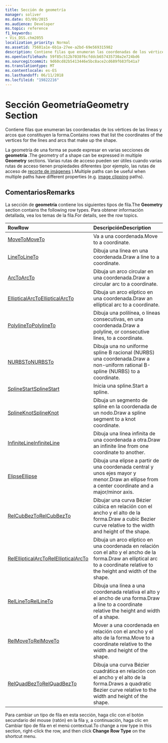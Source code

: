 ```yaml
---
title: Sección de geometría
manager: soliver
ms.date: 03/09/2015
ms.audience: Developer
ms.topic: reference
f1_keywords:
- Vis_DSS.chm2055
localization_priority: Normal
ms.assetid: 75601a1e-6b1a-27ee-a2bd-69e569315982
description: Contiene filas que enumeran las coordenadas de los vértices de las líneas y arcos que constituyen la forma.
ms.openlocfilehash: 59f85c512b7038f6cfddcb657435730a2e724bd6
ms.sourcegitcommit: 9d60cd82b5413446e5bc8ace2cd689f683fb41a7
ms.translationtype: MT
ms.contentlocale: es-ES
ms.lasthandoff: 06/11/2018
ms.locfileid: "19822216"
---
```

# <a name="geometry-section"></a><span data-ttu-id="560ee-103">Sección Geometría</span><span class="sxs-lookup"><span data-stu-id="560ee-103">Geometry Section</span></span>

<span data-ttu-id="560ee-104">Contiene filas que enumeran las coordenadas de los vértices de las líneas y arcos que constituyen la forma.</span><span class="sxs-lookup"><span data-stu-id="560ee-104">Contains rows that list the coordinates of the vertices for the lines and arcs that make up the shape.</span></span> 
  
<span data-ttu-id="560ee-105">La geometría de una forma se puede expresar en varias secciones de **geometría** .</span><span class="sxs-lookup"><span data-stu-id="560ee-105">The geometry of a shape can be expressed in multiple **Geometry** sections.</span></span> <span data-ttu-id="560ee-106">Varias rutas de acceso pueden ser útiles cuando varias rutas de acceso tienen propiedades diferentes (por ejemplo, las rutas de acceso de [recorte de imágenes](clippingpath-cell-foreign-image-info-section.md) ).</span><span class="sxs-lookup"><span data-stu-id="560ee-106">Multiple paths can be useful when multiple paths have different properties (e.g. [image clipping](clippingpath-cell-foreign-image-info-section.md) paths).</span></span> 
  
## <a name="remarks"></a><span data-ttu-id="560ee-107">Comentarios</span><span class="sxs-lookup"><span data-stu-id="560ee-107">Remarks</span></span>

<span data-ttu-id="560ee-108">La sección de **geometría** contiene los siguientes tipos de fila.</span><span class="sxs-lookup"><span data-stu-id="560ee-108">The **Geometry** section contains the following row types.</span></span> <span data-ttu-id="560ee-109">Para obtener información detallada, vea los temas de la fila.</span><span class="sxs-lookup"><span data-stu-id="560ee-109">For details, see the row topics.</span></span> 
  
|<span data-ttu-id="560ee-110">**Row**</span><span class="sxs-lookup"><span data-stu-id="560ee-110">**Row**</span></span>|<span data-ttu-id="560ee-111">**Descripción**</span><span class="sxs-lookup"><span data-stu-id="560ee-111">**Description**</span></span>|
|:-----|:-----|
|[<span data-ttu-id="560ee-112">MoveTo</span><span class="sxs-lookup"><span data-stu-id="560ee-112">MoveTo</span></span>](moveto-row-geometry-section.md) <br/> |<span data-ttu-id="560ee-113">Va a una coordenada.</span><span class="sxs-lookup"><span data-stu-id="560ee-113">Move to a coordinate.</span></span>  <br/> |
|[<span data-ttu-id="560ee-114">LineTo</span><span class="sxs-lookup"><span data-stu-id="560ee-114">LineTo</span></span>](lineto-row-geometry-section.md) <br/> |<span data-ttu-id="560ee-115">Dibuja una línea en una coordenada.</span><span class="sxs-lookup"><span data-stu-id="560ee-115">Draw a line to a coordinate.</span></span>  <br/> |
|[<span data-ttu-id="560ee-116">ArcTo</span><span class="sxs-lookup"><span data-stu-id="560ee-116">ArcTo</span></span>](arcto-row-geometry-section.md) <br/> |<span data-ttu-id="560ee-117">Dibuja un arco circular en una coordenada.</span><span class="sxs-lookup"><span data-stu-id="560ee-117">Draw a circular arc to a coordinate.</span></span>  <br/> |
|[<span data-ttu-id="560ee-118">EllipticalArcTo</span><span class="sxs-lookup"><span data-stu-id="560ee-118">EllipticalArcTo</span></span>](ellipticalarcto-row-geometry-section.md) <br/> |<span data-ttu-id="560ee-119">Dibuja un arco elíptico en una coordenada.</span><span class="sxs-lookup"><span data-stu-id="560ee-119">Draw an elliptical arc to a coordinate.</span></span>  <br/> |
|[<span data-ttu-id="560ee-120">PolylineTo</span><span class="sxs-lookup"><span data-stu-id="560ee-120">PolylineTo</span></span>](polylineto-row-geometry-section.md) <br/> |<span data-ttu-id="560ee-121">Dibuja una polilínea, o líneas consecutivas, en una coordenada.</span><span class="sxs-lookup"><span data-stu-id="560ee-121">Draw a polyline, or consecutive lines, to a coordinate.</span></span>  <br/> |
|[<span data-ttu-id="560ee-122">NURBSTo</span><span class="sxs-lookup"><span data-stu-id="560ee-122">NURBSTo</span></span>](nurbsto-row-geometry-section.md) <br/> |<span data-ttu-id="560ee-123">Dibuja una no uniforme spline B racional (NURBS) una coordenada.</span><span class="sxs-lookup"><span data-stu-id="560ee-123">Draw a non-uniform rational B-spline (NURBS) to a coordinate.</span></span>  <br/> |
|[<span data-ttu-id="560ee-124">SplineStart</span><span class="sxs-lookup"><span data-stu-id="560ee-124">SplineStart</span></span>](splinestart-row-geometry-section.md) <br/> |<span data-ttu-id="560ee-125">Inicia una spline.</span><span class="sxs-lookup"><span data-stu-id="560ee-125">Start a spline.</span></span>  <br/> |
|[<span data-ttu-id="560ee-126">SplineKnot</span><span class="sxs-lookup"><span data-stu-id="560ee-126">SplineKnot</span></span>](splineknot-row-geometry-section.md) <br/> |<span data-ttu-id="560ee-127">Dibuja un segmento de spline en la coordenada de un nodo.</span><span class="sxs-lookup"><span data-stu-id="560ee-127">Draw a spline segment to a knot coordinate.</span></span>  <br/> |
|[<span data-ttu-id="560ee-128">InfiniteLine</span><span class="sxs-lookup"><span data-stu-id="560ee-128">InfiniteLine</span></span>](infiniteline-row-geometry-section.md) <br/> |<span data-ttu-id="560ee-129">Dibuja una línea infinita de una coordenada a otra.</span><span class="sxs-lookup"><span data-stu-id="560ee-129">Draw an infinite line from one coordinate to another.</span></span>  <br/> |
|[<span data-ttu-id="560ee-130">Elipse</span><span class="sxs-lookup"><span data-stu-id="560ee-130">Ellipse</span></span>](ellipse-row-geometry-section.md) <br/> |<span data-ttu-id="560ee-131">Dibuja una elipse a partir de una coordenada central y unos ejes mayor y menor.</span><span class="sxs-lookup"><span data-stu-id="560ee-131">Draw an ellipse from a center coordinate and a major/minor axis.</span></span>  <br/> |
|[<span data-ttu-id="560ee-132">RelCubBezTo</span><span class="sxs-lookup"><span data-stu-id="560ee-132">RelCubBezTo</span></span>](relcubbezto-row-geometry-section.md) <br/> |<span data-ttu-id="560ee-133">Dibujar una curva Bézier cúbica en relación con el ancho y el alto de la forma.</span><span class="sxs-lookup"><span data-stu-id="560ee-133">Draw a cubic Bezier curve relative to the width and height of the shape.</span></span>  <br/> |
|[<span data-ttu-id="560ee-134">RelEllipticalArcTo</span><span class="sxs-lookup"><span data-stu-id="560ee-134">RelEllipticalArcTo</span></span>](relellipticalarcto-row-geometry-section.md) <br/> |<span data-ttu-id="560ee-135">Dibuja un arco elíptico en una coordenada en relación con el alto y el ancho de la forma.</span><span class="sxs-lookup"><span data-stu-id="560ee-135">Draw an elliptical arc to a coordinate relative to the height and width of the shape.</span></span>  <br/> |
|[<span data-ttu-id="560ee-136">RelLineTo</span><span class="sxs-lookup"><span data-stu-id="560ee-136">RelLineTo</span></span>](rellineto-row-geometry-section.md) <br/> |<span data-ttu-id="560ee-137">Dibuja una línea a una coordenada relativa el alto y el ancho de una forma.</span><span class="sxs-lookup"><span data-stu-id="560ee-137">Draw a line to a coordinate relative the height and width of a shape.</span></span>  <br/> |
|[<span data-ttu-id="560ee-138">RelMoveTo</span><span class="sxs-lookup"><span data-stu-id="560ee-138">RelMoveTo</span></span>](relmoveto-row-geometry-section.md) <br/> |<span data-ttu-id="560ee-139">Mover a una coordenada en relación con el ancho y el alto de la forma.</span><span class="sxs-lookup"><span data-stu-id="560ee-139">Move to a coordinate relative to the width and height of the shape.</span></span>  <br/> |
|[<span data-ttu-id="560ee-140">RelQuadBezTo</span><span class="sxs-lookup"><span data-stu-id="560ee-140">RelQuadBezTo</span></span>](relquadbezto-row-geometry-section.md) <br/> |<span data-ttu-id="560ee-141">Dibuja una curva Bézier cuadrática en relación con el ancho y el alto de la forma.</span><span class="sxs-lookup"><span data-stu-id="560ee-141">Draws a quadratic Bezier curve relative to the width and height of the shape.</span></span>  <br/> |
   
<span data-ttu-id="560ee-142">Para cambiar un tipo de fila en esta sección, haga clic con el botón secundario del mouse (ratón) en la fila y, a continuación, haga clic en Cambiar tipo de fila en el menú contextual.</span><span class="sxs-lookup"><span data-stu-id="560ee-142">To change a row type in this section, right-click the row, and then click **Change Row Type** on the shortcut menu.</span></span> 
  

